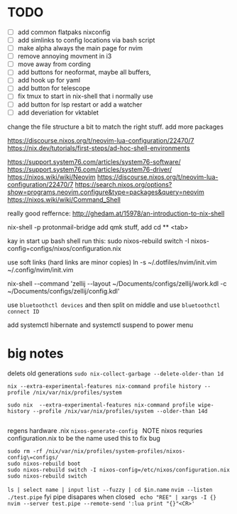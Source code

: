 # TODO
- [ ] add common flatpaks nixconfig 
- [ ] add simlinks to config locations via bash script 
- [ ] make alpha always the main page for nvim
- [ ] remove annoying movment in i3
- [ ] move away from cording 
- [ ] add buttons for neoformat, maybe all buffers, 
- [ ] add hook up for yaml
- [ ] add button for telescope
- [ ] fix tmux to start in nix-shell that i normally use 
- [ ] add button for lsp restart or add a watcher 
- [ ] add deveriation for vktablet 

change the file structure a bit to match the right stuff.
add more packages

https://discourse.nixos.org/t/neovim-lua-configuration/22470/7
https://nix.dev/tutorials/first-steps/ad-hoc-shell-environments

https://support.system76.com/articles/system76-software/
https://support.system76.com/articles/system76-driver/
https://nixos.wiki/wiki/Neovim
https://discourse.nixos.org/t/neovim-lua-configuration/22470/7
https://search.nixos.org/options?show=programs.neovim.configure&type=packages&query=neovim
https://nixos.wiki/wiki/Command_Shell

really good reffernce:
http://ghedam.at/15978/an-introduction-to-nix-shell

nix-shell -p protonmail-bridge
add qmk stuff,
add cd \*\* \<tab\>


kay in start up bash shell run this:
sudo nixos-rebuild switch -I nixos-config=configs/nixos/configuration.nix

use soft links (hard links are minor copies)
ln -s ~/.dotfiles/nvim/init.vim ~/.config/nvim/init.vim

nix-shell --command 'zellij  --layout ~/Documents/configs/zellij/work.kdl -c ~/Documents/configs/zellij/config.kdl'

use `bluetoothctl devices` and then split on middle and use `bluetoothctl connect ID`

add  systemctl hibernate
and systemctl suspend
to power menu


# big notes
delets old generations
`sudo nix-collect-garbage --delete-older-than 1d`
```
nix --extra-experimental-features nix-command profile history --profile /nix/var/nix/profiles/system

sudo nix  --extra-experimental-features nix-command profile wipe-history --profile /nix/var/nix/profiles/system --older-than 14d


```
regens hardware .nix
`nixos-generate-config `
NOTE nixos requries configuration.nix to be the name
used this to fix bug
```
sudo rm -rf /nix/var/nix/profiles/system-profiles/nixos-config\=configs/
sudo nixos-rebuild boot
sudo nixos-rebuild switch -I nixos-config=/etc/nixos/configuration.nix 
sudo nixos-rebuild switch

```


`ls | select name | input list --fuzzy | cd $in.name`
`nvim --listen ./test.pipe` fyi pipe disapares when closed 
` echo "REE" | xargs -I {} nvim --server test.pipe --remote-send ':lua print "{}"<CR>'`

